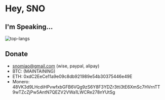 # Hey, SNO

## I'm Speaking...

![top-langs](https://github-readme-stats.vercel.app/api/top-langs/?username=snomiao&layout=compact)

## Donate

- snomiao@gmail.com (wise, paypal, alipay)
- BTC: (MAINTAINING)
- ETH: 0xdC2EeCe11a9e09c8db921989e54b30375446e49E
- Monero: 48VK3d9LHcdiHPvwfxbGFB6VQg9zS6Y8F3YDZr3tti3tE6XmSc7HVrnTT9wTZcZjPw5AntN7QEZV2VWa1LWCRe278nYUtSg
